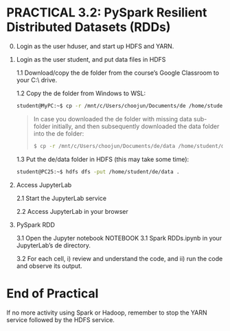 # PRACTICAL 3.2: PySpark Resilient Distributed Datasets (RDDs)

0. Login as the user hduser, and start up HDFS and YARN. 

1. Login as the user student, and put data files in HDFS

   1.1 Download/copy the de folder from the course’s Google Classroom to your C:\ drive.

   1.2 Copy the de folder from Windows to WSL:
      ~~~bash
      student@MyPC:~$ cp -r /mnt/c/Users/choojun/Documents/de /home/student
      ~~~
      > In case you downloaded the de folder with missing data sub-folder initially, and then subsequently downloaded the data folder into the de folder:
      > ~~~bash
      > $ cp -r /mnt/c/Users/choojun/Documents/de/data /home/student/de/
      > ~~~

    1.3 Put the de/data folder in HDFS (this may take some time):
      ~~~bash
      student@PC25:~$ hdfs dfs -put /home/student/de/data .
      ~~~

2. Access JupyterLab

   2.1 Start the JupyterLab service 

   2.2 Access JupyterLab in your browser

3. PySpark RDD

   3.1 Open the Jupyter notebook NOTEBOOK 3.1 Spark RDDs.ipynb in your JupyterLab’s de directory.

   3.2 For each cell, i) review and understand the code, and ii) run the code and observe its output.

# End of Practical

If no more activity using Spark or Hadoop, remember to stop the YARN service followed by the HDFS service.


